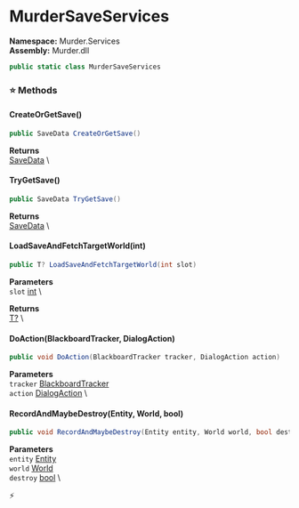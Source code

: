 # MurderSaveServices

**Namespace:** Murder.Services \
**Assembly:** Murder.dll

```csharp
public static class MurderSaveServices
```

### ⭐ Methods
#### CreateOrGetSave()
```csharp
public SaveData CreateOrGetSave()
```

**Returns** \
[SaveData](../../Murder/Assets/SaveData.html) \

#### TryGetSave()
```csharp
public SaveData TryGetSave()
```

**Returns** \
[SaveData](../../Murder/Assets/SaveData.html) \

#### LoadSaveAndFetchTargetWorld(int)
```csharp
public T? LoadSaveAndFetchTargetWorld(int slot)
```

**Parameters** \
`slot` [int](https://learn.microsoft.com/en-us/dotnet/api/System.Int32?view=net-7.0) \

**Returns** \
[T?](https://learn.microsoft.com/en-us/dotnet/api/System.Nullable-1?view=net-7.0) \

#### DoAction(BlackboardTracker, DialogAction)
```csharp
public void DoAction(BlackboardTracker tracker, DialogAction action)
```

**Parameters** \
`tracker` [BlackboardTracker](../../Murder/Save/BlackboardTracker.html) \
`action` [DialogAction](../../Murder/Core/Dialogs/DialogAction.html) \

#### RecordAndMaybeDestroy(Entity, World, bool)
```csharp
public void RecordAndMaybeDestroy(Entity entity, World world, bool destroy)
```

**Parameters** \
`entity` [Entity](../../Bang/Entities/Entity.html) \
`world` [World](../../Bang/World.html) \
`destroy` [bool](https://learn.microsoft.com/en-us/dotnet/api/System.Boolean?view=net-7.0) \



⚡